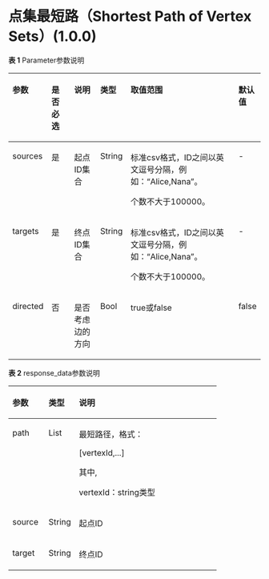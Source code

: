 # 点集最短路（Shortest Path of Vertex Sets）\(1.0.0\)<a name="ges_03_0105"></a>

**表 1**  Parameter参数说明

<a name="table18500810104111"></a>
<table><thead align="left"><tr id="row18009483104111"><th class="cellrowborder" valign="top" width="7.772277227722772%" id="mcps1.2.7.1.1"><p id="p6644426810425"><a name="p6644426810425"></a><a name="p6644426810425"></a>参数</p>
</th>
<th class="cellrowborder" valign="top" width="10.831683168316832%" id="mcps1.2.7.1.2"><p id="p1327662710425"><a name="p1327662710425"></a><a name="p1327662710425"></a>是否必选</p>
</th>
<th class="cellrowborder" valign="top" width="13.04950495049505%" id="mcps1.2.7.1.3"><p id="p166499410425"><a name="p166499410425"></a><a name="p166499410425"></a>说明</p>
</th>
<th class="cellrowborder" valign="top" width="7.930693069306931%" id="mcps1.2.7.1.4"><p id="p10389144111270"><a name="p10389144111270"></a><a name="p10389144111270"></a>类型</p>
</th>
<th class="cellrowborder" valign="top" width="50.43564356435644%" id="mcps1.2.7.1.5"><p id="p64685010425"><a name="p64685010425"></a><a name="p64685010425"></a>取值范围</p>
</th>
<th class="cellrowborder" valign="top" width="9.98019801980198%" id="mcps1.2.7.1.6"><p id="p5239490710425"><a name="p5239490710425"></a><a name="p5239490710425"></a>默认值</p>
</th>
</tr>
</thead>
<tbody><tr id="row66427667104111"><td class="cellrowborder" valign="top" width="7.772277227722772%" headers="mcps1.2.7.1.1 "><p id="p3138414910425"><a name="p3138414910425"></a><a name="p3138414910425"></a>sources</p>
</td>
<td class="cellrowborder" valign="top" width="10.831683168316832%" headers="mcps1.2.7.1.2 "><p id="p5908813510425"><a name="p5908813510425"></a><a name="p5908813510425"></a>是</p>
</td>
<td class="cellrowborder" valign="top" width="13.04950495049505%" headers="mcps1.2.7.1.3 "><p id="p2140961710425"><a name="p2140961710425"></a><a name="p2140961710425"></a>起点ID集合</p>
</td>
<td class="cellrowborder" valign="top" width="7.930693069306931%" headers="mcps1.2.7.1.4 "><p id="p2445131643916"><a name="p2445131643916"></a><a name="p2445131643916"></a>String</p>
</td>
<td class="cellrowborder" valign="top" width="50.43564356435644%" headers="mcps1.2.7.1.5 "><p id="p14473161318277"><a name="p14473161318277"></a><a name="p14473161318277"></a>标准csv格式，ID之间以英文逗号分隔，例如：“Alice,Nana”。</p>
<p id="p847331310275"><a name="p847331310275"></a><a name="p847331310275"></a>个数不大于100000。</p>
</td>
<td class="cellrowborder" valign="top" width="9.98019801980198%" headers="mcps1.2.7.1.6 "><p id="p964961610425"><a name="p964961610425"></a><a name="p964961610425"></a>-</p>
</td>
</tr>
<tr id="row1354819122815"><td class="cellrowborder" valign="top" width="7.772277227722772%" headers="mcps1.2.7.1.1 "><p id="p7843173202816"><a name="p7843173202816"></a><a name="p7843173202816"></a>targets</p>
</td>
<td class="cellrowborder" valign="top" width="10.831683168316832%" headers="mcps1.2.7.1.2 "><p id="p2843232152811"><a name="p2843232152811"></a><a name="p2843232152811"></a>是</p>
</td>
<td class="cellrowborder" valign="top" width="13.04950495049505%" headers="mcps1.2.7.1.3 "><p id="p20843332112810"><a name="p20843332112810"></a><a name="p20843332112810"></a>终点ID集合</p>
</td>
<td class="cellrowborder" valign="top" width="7.930693069306931%" headers="mcps1.2.7.1.4 "><p id="p16843123242820"><a name="p16843123242820"></a><a name="p16843123242820"></a>String</p>
</td>
<td class="cellrowborder" valign="top" width="50.43564356435644%" headers="mcps1.2.7.1.5 "><p id="p447461312712"><a name="p447461312712"></a><a name="p447461312712"></a>标准csv格式，ID之间以英文逗号分隔，例如：“Alice,Nana”。</p>
<p id="p947441318273"><a name="p947441318273"></a><a name="p947441318273"></a>个数不大于100000。</p>
</td>
<td class="cellrowborder" valign="top" width="9.98019801980198%" headers="mcps1.2.7.1.6 "><p id="p4354019192816"><a name="p4354019192816"></a><a name="p4354019192816"></a>-</p>
</td>
</tr>
<tr id="row44303816104111"><td class="cellrowborder" valign="top" width="7.772277227722772%" headers="mcps1.2.7.1.1 "><p id="p5524824310425"><a name="p5524824310425"></a><a name="p5524824310425"></a>directed</p>
</td>
<td class="cellrowborder" valign="top" width="10.831683168316832%" headers="mcps1.2.7.1.2 "><p id="p4592270710425"><a name="p4592270710425"></a><a name="p4592270710425"></a>否</p>
</td>
<td class="cellrowborder" valign="top" width="13.04950495049505%" headers="mcps1.2.7.1.3 "><p id="p2875176710425"><a name="p2875176710425"></a><a name="p2875176710425"></a>是否考虑边的方向</p>
</td>
<td class="cellrowborder" valign="top" width="7.930693069306931%" headers="mcps1.2.7.1.4 "><p id="p25096169392"><a name="p25096169392"></a><a name="p25096169392"></a>Bool</p>
</td>
<td class="cellrowborder" valign="top" width="50.43564356435644%" headers="mcps1.2.7.1.5 "><p id="p4719178410425"><a name="p4719178410425"></a><a name="p4719178410425"></a>true或false</p>
</td>
<td class="cellrowborder" valign="top" width="9.98019801980198%" headers="mcps1.2.7.1.6 "><p id="p6443812510425"><a name="p6443812510425"></a><a name="p6443812510425"></a>false</p>
</td>
</tr>
</tbody>
</table>

**表 2**  response\_data参数说明

<a name="table32881853474"></a>
<table><thead align="left"><tr id="row9288115114718"><th class="cellrowborder" valign="top" width="17.349999999999998%" id="mcps1.2.4.1.1"><p id="p5302353479"><a name="p5302353479"></a><a name="p5302353479"></a>参数</p>
</th>
<th class="cellrowborder" valign="top" width="14.610000000000001%" id="mcps1.2.4.1.2"><p id="p18302175194717"><a name="p18302175194717"></a><a name="p18302175194717"></a>类型</p>
</th>
<th class="cellrowborder" valign="top" width="68.04%" id="mcps1.2.4.1.3"><p id="p6302655476"><a name="p6302655476"></a><a name="p6302655476"></a>说明</p>
</th>
</tr>
</thead>
<tbody><tr id="row9553165153818"><td class="cellrowborder" valign="top" width="17.349999999999998%" headers="mcps1.2.4.1.1 "><p id="p75531651163817"><a name="p75531651163817"></a><a name="p75531651163817"></a>path</p>
</td>
<td class="cellrowborder" valign="top" width="14.610000000000001%" headers="mcps1.2.4.1.2 "><p id="p1553175173812"><a name="p1553175173812"></a><a name="p1553175173812"></a>List</p>
</td>
<td class="cellrowborder" valign="top" width="68.04%" headers="mcps1.2.4.1.3 "><p id="p11470316153614"><a name="p11470316153614"></a><a name="p11470316153614"></a>最短路径，格式：</p>
<p id="p751814202362"><a name="p751814202362"></a><a name="p751814202362"></a>[vertexId,...]</p>
<p id="p83008413714"><a name="p83008413714"></a><a name="p83008413714"></a>其中,</p>
<p id="p276931513620"><a name="p276931513620"></a><a name="p276931513620"></a>vertexId：string类型</p>
</td>
</tr>
<tr id="row630213511479"><td class="cellrowborder" valign="top" width="17.349999999999998%" headers="mcps1.2.4.1.1 "><p id="p12302165104716"><a name="p12302165104716"></a><a name="p12302165104716"></a>source</p>
</td>
<td class="cellrowborder" valign="top" width="14.610000000000001%" headers="mcps1.2.4.1.2 "><p id="p33021755478"><a name="p33021755478"></a><a name="p33021755478"></a>String</p>
</td>
<td class="cellrowborder" valign="top" width="68.04%" headers="mcps1.2.4.1.3 "><p id="p173022514717"><a name="p173022514717"></a><a name="p173022514717"></a>起点ID</p>
</td>
</tr>
<tr id="row63021956479"><td class="cellrowborder" valign="top" width="17.349999999999998%" headers="mcps1.2.4.1.1 "><p id="p1330215534715"><a name="p1330215534715"></a><a name="p1330215534715"></a>target</p>
</td>
<td class="cellrowborder" valign="top" width="14.610000000000001%" headers="mcps1.2.4.1.2 "><p id="p133029519472"><a name="p133029519472"></a><a name="p133029519472"></a>String</p>
</td>
<td class="cellrowborder" valign="top" width="68.04%" headers="mcps1.2.4.1.3 "><p id="p1930215510478"><a name="p1930215510478"></a><a name="p1930215510478"></a>终点ID</p>
</td>
</tr>
</tbody>
</table>

